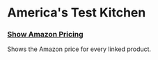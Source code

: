 # America's Test Kitchen

### [Show Amazon Pricing](AmazonPricing.user.js)
Shows the Amazon price for every linked product.


<!--
|Turns this | Into this |
|---|---|
|<img src="img/AmazonVariationPricer-1_Before.png" height="350px">|<img src="img/AmazonVariationPricer-2_After.png" height="350px" >|

Notes:
* This was a quick hack to solve the few cases I've needed- it this doesn't work on every kind of page on Amazon. Some pages actually implement this where I avoid breaking things. Please open an issue and paste the link of pages which don't work well.
* TODO: full international support. Open an issue to ping me or create a pull request with the missing @match annotation.
-->
